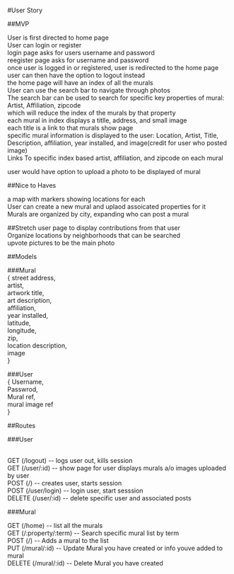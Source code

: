#User Story

##MVP

User is first directed to home page<br/>
User can login or register<br/>
login page asks for users username and password<br/>
reegister page asks for username and password<br/>
once user is logged in or registered, user is redirected to the home page<br/>
user can then have the option to logout instead<br/>
the home page will have an index of all the murals<br/>
User can use the search bar to navigate through photos<br/>
The search bar can be used to search for specific key properties of mural:
Artist, Affiliation, zipcode<br/>
which will reduce the index of the murals by that property<br/>
each mural in index displays a titlle, address, and small image<br/>
each title is a link to that murals show page<br/>
specific mural information is displayed to the user:
Location, Artist, Title, Description, affiliation, year installed, and image(credit for user who posted image)<br/>
Links To specific index based artist, affiliation, and zipcode on each mural<br/>

user would have option to upload a photo to be displayed of mural<br/>

##Nice to Haves

a map with markers showing locations for each<br/>
User can create a new mural and uplaod assoicated properties for it<br/>
Murals are organized by city, expanding who can post a mural<br/>


##Stretch
user page to display contributions from that user<br/>
Organize locations by neighborhoods that can be searched<br/>
upvote pictures to be the main photo

##Models

###Mural<br/>
{
  street address,<br/>
  artist,<br/>
  artwork title,<br/>
  art description,<br/>
  affiliation,<br/>
  year installed,<br/>
  latitude,<br/>
  longitude,<br/>
  zip,<br/>
  location description,<br/>
  image<br/>
}

###User<br/>
{
  Username,<br/>
  Passwrod,<br/>
  Mural ref,<br/>
  mural image ref<br/>
}

##Routes

###User

<br/>
GET (/logout) -- logs user out, kills session<br/>
GET (/user/:id) -- show page for user displays murals a/o images uploaded by user<br/>
POST (/) -- creates user, starts session<br/>
POST (/user/login) -- login user, start sesssion<br/>
DELETE (/user/:id) -- delete specific user and associated posts<br/>

###Mural

GET (/home) -- list all the murals<br/>
GET (/:property/:term) -- Search specific mural list by term<br/>
POST (/) -- Adds a mural to the list<br/>
PUT (/mural/:id) -- Update Mural you have created or info youve added to mural<br/>
DELETE (/mural/:id) -- Delete Mural you have created<br/>
